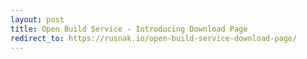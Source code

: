 ```yaml
---
layout: post
title: Open Build Service - Introducing Download Page
redirect_to: https://rusnak.io/open-build-service-download-page/
---
```

